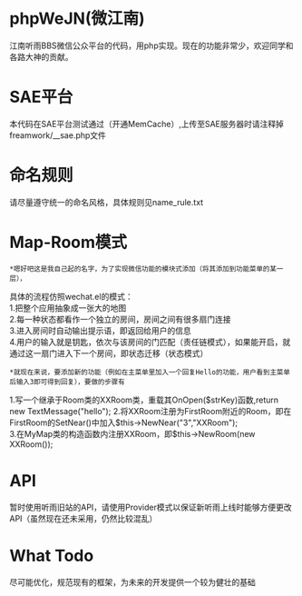 ﻿phpWeJN(微江南)
=======
江南听雨BBS微信公众平台的代码，用php实现。现在的功能非常少，欢迎同学和各路大神的贡献。   

SAE平台
======
本代码在SAE平台测试通过（开通MemCache）,上传至SAE服务器时请注释掉freamwork/__sae.php文件  

命名规则
======
请尽量遵守统一的命名风格，具体规则见name_rule.txt   

Map-Room模式
======
    *嗯好吧这是我自己起的名字，为了实现微信功能的模块式添加（将其添加到功能菜单的某一层），    
具体的流程仿照wechat.el的模式：    
  1.把整个应用抽象成一张大的地图   
  2.每一种状态都看作一个独立的房间，房间之间有很多扇门连接   
  3.进入房间时自动输出提示语，即返回给用户的信息   
  4.用户的输入就是钥匙，依次与该房间的门匹配（责任链模式），如果能开启，就通过这一扇门进入下一个房间，即状态迁移（状态模式）   

    *就现在来说，要添加新的功能（例如在主菜单里加入一个回复Hello的功能，用户看到主菜单后输入3即可得到回复），要做的步骤有   
  1.写一个继承于Room类的XXRoom类，重载其OnOpen($strKey)函数,return new TextMessage("hello");   
  2.将XXRoom注册为FirstRoom附近的Room，即在FirstRoom的SetNear()中加入$this->NewNear("3","XXRoom");   
  3.在MyMap类的构造函数内注册XXRoom，即$this->NewRoom(new XXRoom());   

API
======
暂时使用听雨旧站的API，请使用Provider模式以保证新听雨上线时能够方便更改API（虽然现在还未采用，仍然比较混乱）   

What Todo
======
尽可能优化，规范现有的框架，为未来的开发提供一个较为健壮的基础
